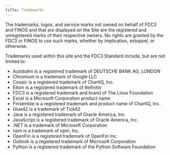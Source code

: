 ```yaml
---
title: Trademarks
---
```


The trademarks, logos, and service marks not owned on behalf of FDC3 and FINOS and that are displayed on the Site are the registered and unregistered marks of their respective owners. No rights are granted by the FDC3 or FINOS to use such marks, whether by implication, estoppel, or otherwise. 

Trademarks used within this site and the FDC3 Standard include, but are not limited to:
- Autobahn is a registered trademark of DEUTSCHE BANK AG, LONDON
- Chromium is a trademark of Google LLC
- Cosaic is a registered trademark of ChartIQ, Inc.
- Eikon is a registered trademark of Refinitiv
- FDC3 is a registered trademark and brand of The Linux Foundation
- Excel is a Microsoft Corporation product name
- Finsemble is a registered trademark and product name of ChartIQ, Inc.
- Glue42 is a trademark of Tick42
- Java is a registered trademark of Oracle America, Inc.
- JavaScript  is a registered trademark of Oracle America, Inc.
- .NET is a trademark of Microsoft Corporation
- npm is a trademark of npm, Inc.
- OpenFin is a registered trademark of OpenFin Inc.
- Outlook is a registered trademark of Microsoft Corporation
- Python is a registered trademark of the Python Software Foundation